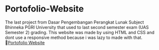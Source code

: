 # Portofolio-Website
The last project from Dasar Pengembangan Perangkat Lunak Subject Bhinneka PGRI University that used to last second semester exam (UAS Semester 2) grading. This website was made by using HTML and CSS and dont use a responsive method because i was lazy to made with that.
🔗[Portofolio Website](https://rawcdn.githack.com/price220903/Portofolio-Website/f704b11d0009d702a7ce464029b34d7bbabdf336/index.html)

